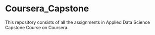 # Coursera_Capstone

This repository consists of all the assignments in Applied Data Science Capstone Course on Coursera.
